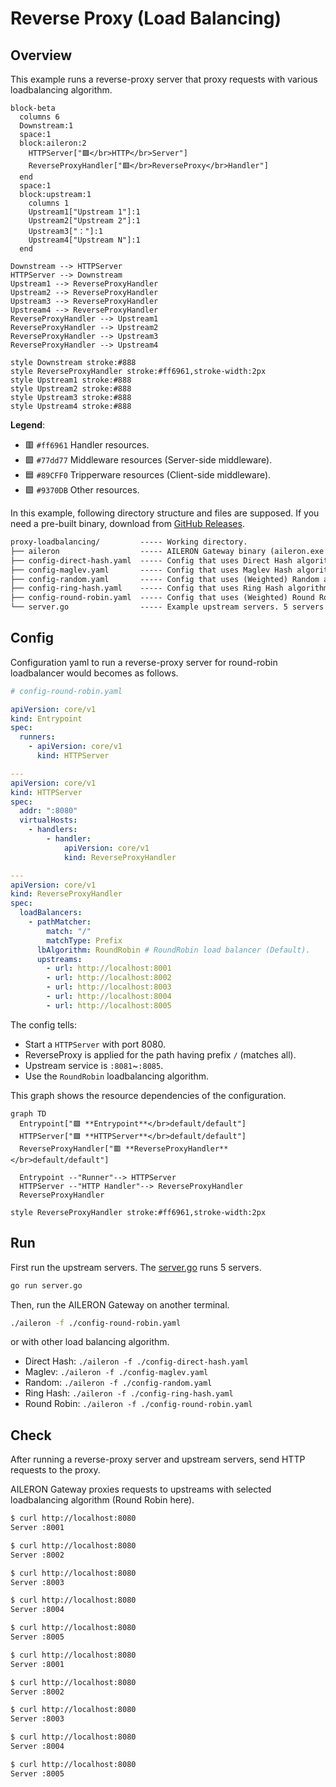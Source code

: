 # Reverse Proxy (Load Balancing)

## Overview

This example runs a reverse-proxy server that proxy requests with various loadbalancing algorithm.

```mermaid
block-beta
  columns 6
  Downstream:1
  space:1
  block:aileron:2
    HTTPServer["🟪</br>HTTP</br>Server"]
    ReverseProxyHandler["🟥</br>ReverseProxy</br>Handler"]
  end
  space:1
  block:upstream:1
    columns 1
    Upstream1["Upstream 1"]:1
    Upstream2["Upstream 2"]:1
    Upstream3["："]:1
    Upstream4["Upstream N"]:1
  end

Downstream --> HTTPServer
HTTPServer --> Downstream
Upstream1 --> ReverseProxyHandler
Upstream2 --> ReverseProxyHandler
Upstream3 --> ReverseProxyHandler
Upstream4 --> ReverseProxyHandler
ReverseProxyHandler --> Upstream1
ReverseProxyHandler --> Upstream2
ReverseProxyHandler --> Upstream3
ReverseProxyHandler --> Upstream4

style Downstream stroke:#888
style ReverseProxyHandler stroke:#ff6961,stroke-width:2px
style Upstream1 stroke:#888
style Upstream2 stroke:#888
style Upstream3 stroke:#888
style Upstream4 stroke:#888
```

**Legend**:

- 🟥 `#ff6961` Handler resources.
- 🟩 `#77dd77` Middleware resources (Server-side middleware).
- 🟦 `#89CFF0` Tripperware resources (Client-side middleware).
- 🟪 `#9370DB` Other resources.

In this example, following directory structure and files are supposed.
If you need a pre-built binary, download from [GitHub Releases](https://github.com/aileron-gateway/aileron-gateway/releases).

```txt
proxy-loadbalancing/         ----- Working directory.
├── aileron                  ----- AILERON Gateway binary (aileron.exe on windows).
├── config-direct-hash.yaml  ----- Config that uses Direct Hash algorithm.
├── config-maglev.yaml       ----- Config that uses Maglev Hash algorithm.
├── config-random.yaml       ----- Config that uses (Weighted) Random algorithm.
├── config-ring-hash.yaml    ----- Config that uses Ring Hash algorithm.
├── config-round-robin.yaml  ----- Config that uses (Weighted) Round Robin algorithm.
└── server.go                ----- Example upstream servers. 5 servers are run.
```

## Config

Configuration yaml to run a reverse-proxy server for round-robin loadbalancer would becomes as follows.

```yaml
# config-round-robin.yaml

apiVersion: core/v1
kind: Entrypoint
spec:
  runners:
    - apiVersion: core/v1
      kind: HTTPServer

---
apiVersion: core/v1
kind: HTTPServer
spec:
  addr: ":8080"
  virtualHosts:
    - handlers:
        - handler:
            apiVersion: core/v1
            kind: ReverseProxyHandler

---
apiVersion: core/v1
kind: ReverseProxyHandler
spec:
  loadBalancers:
    - pathMatcher:
        match: "/"
        matchType: Prefix
      lbAlgorithm: RoundRobin # RoundRobin load balancer (Default).
      upstreams:
        - url: http://localhost:8001
        - url: http://localhost:8002
        - url: http://localhost:8003
        - url: http://localhost:8004
        - url: http://localhost:8005
```

The config tells:

- Start a `HTTPServer` with port 8080.
- ReverseProxy is applied for the path having prefix `/` (matches all).
- Upstream service is `:8081`~`:8085`.
- Use the `RoundRobin` loadbalancing algorithm.

This graph shows the resource dependencies of the configuration.

```mermaid
graph TD
  Entrypoint["🟪 **Entrypoint**</br>default/default"]
  HTTPServer["🟪 **HTTPServer**</br>default/default"]
  ReverseProxyHandler["🟥 **ReverseProxyHandler**</br>default/default"]

  Entrypoint --"Runner"--> HTTPServer
  HTTPServer --"HTTP Handler"--> ReverseProxyHandler
  ReverseProxyHandler

style ReverseProxyHandler stroke:#ff6961,stroke-width:2px
```

## Run

First run the upstream servers.
The [server.go](server.go) runs 5 servers.

```bash
go run server.go
```

Then, run the AILERON Gateway on another terminal.

```bash
./aileron -f ./config-round-robin.yaml
```

or with other load balancing algorithm.

- Direct Hash: `./aileron -f ./config-direct-hash.yaml`
- Maglev: `./aileron -f ./config-maglev.yaml`
- Random: `./aileron -f ./config-random.yaml`
- Ring Hash: `./aileron -f ./config-ring-hash.yaml`
- Round Robin: `./aileron -f ./config-round-robin.yaml`

## Check

After running a reverse-proxy server and upstream servers, send HTTP requests to the proxy.

AILERON Gateway proxies requests to upstreams with selected loadbalancing algorithm (Round Robin here).

```bash
$ curl http://localhost:8080
Server :8001

$ curl http://localhost:8080
Server :8002

$ curl http://localhost:8080
Server :8003

$ curl http://localhost:8080
Server :8004

$ curl http://localhost:8080
Server :8005

$ curl http://localhost:8080
Server :8001

$ curl http://localhost:8080
Server :8002

$ curl http://localhost:8080
Server :8003

$ curl http://localhost:8080
Server :8004

$ curl http://localhost:8080
Server :8005
```
